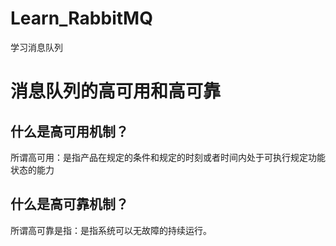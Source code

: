 # Learn_RabbitMQ
学习消息队列

# 消息队列的高可用和高可靠
## 什么是高可用机制？
所谓高可用：是指产品在规定的条件和规定的时刻或者时间内处于可执行规定功能状态的能力

## 什么是高可靠机制？
所谓高可靠是指：是指系统可以无故障的持续运行。
